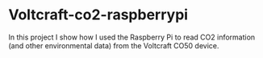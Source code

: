 # Voltcraft-co2-raspberrypi
In this project I show how I used the Raspberry Pi to read CO2 information (and other environmental data) from the Voltcraft CO50 device.
